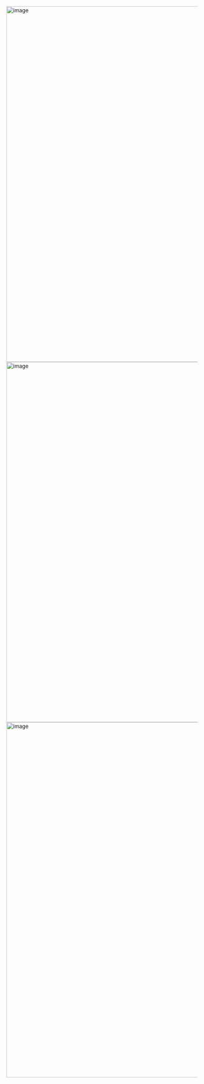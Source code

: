 
<img width="935" alt="image" src="https://github.com/user-attachments/assets/db2ba5d2-3349-468f-9c27-c924d3af8500" />


<img width="947" alt="image" src="https://github.com/user-attachments/assets/84264e62-a25a-4d20-a3be-6998f7bff061" />


<img width="934" alt="image" src="https://github.com/user-attachments/assets/9ebdb1f8-89c3-4777-b112-7b7b4b69a70f" />




